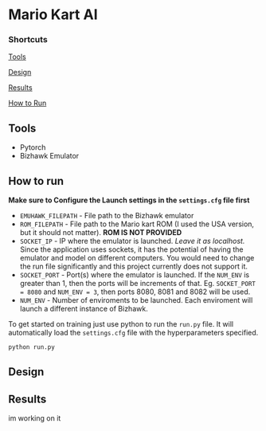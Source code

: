 # Mario Kart AI

### Shortcuts
[Tools](#tools)	

[Design](#design)

[Results](#results)

[How to Run](#how-to-run)

## Tools

 - Pytorch
 - Bizhawk Emulator

## How to run 

**Make sure to Configure the Launch settings in the `settings.cfg` file first**

 - `EMUHAWK_FILEPATH` - File path to the Bizhawk emulator
 - `ROM_FILEPATH` - File path to the Mario kart ROM (I used the USA version, but it should not matter). **ROM IS NOT PROVIDED**
 - `SOCKET_IP` - IP where the emulator is launched. *Leave it as localhost.* Since the application uses sockets, it has the potential of having the emulator and model on different computers. You would need to change the run file significantly and this project currently does not support it. 
 - `SOCKET_PORT` - Port(s) where the emulator is launched. If the `NUM_ENV` is greater than 1, then the ports will be increments of that. Eg. `SOCKET_PORT = 8080` and `NUM_ENV = 3`, then ports 8080, 8081 and 8082 will be used.
 - `NUM_ENV` - Number of enviroments to be launched. Each enviroment will launch a different instance of Bizhawk.


To get started on training just use python to run the `run.py` file. It will automatically load the `settings.cfg` file with the hyperparameters specified.

```bash
python run.py
```


## Design

## Results

im working on it

